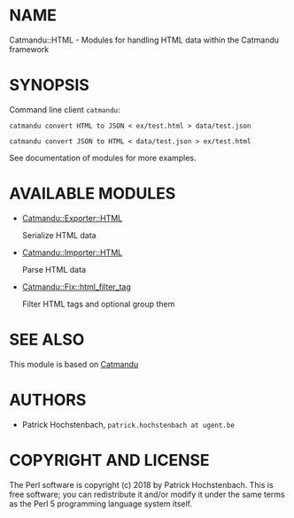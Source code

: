# NAME

Catmandu::HTML - Modules for handling HTML data within the Catmandu framework

# SYNOPSIS

Command line client `catmandu`:

    catmandu convert HTML to JSON < ex/test.html > data/test.json

    catmandu convert JSON to HTML < data/test.json > ex/test.html

See documentation of modules for more examples.

# AVAILABLE MODULES

- [Catmandu::Exporter::HTML](https://metacpan.org/pod/Catmandu::Exporter::HTML)

    Serialize HTML data

- [Catmandu::Importer::HTML](https://metacpan.org/pod/Catmandu::Importer::HTML)

    Parse HTML data

- [Catmandu::Fix::html\_filter\_tag](https://metacpan.org/pod/Catmandu::Fix::html_filter_tag)

    Filter HTML tags and optional group them

# SEE ALSO

This module is based on [Catmandu](https://metacpan.org/pod/Catmandu)

# AUTHORS

- Patrick Hochstenbach, `patrick.hochstenbach at ugent.be`

# COPYRIGHT AND LICENSE

The Perl software is copyright (c) 2018 by Patrick Hochstenbach.
This is free software; you can redistribute it and/or modify it under the same
terms as the Perl 5 programming language system itself.
